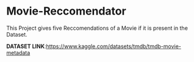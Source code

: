 # Movie-Reccomendator
This Project gives five Reccomendations of a Movie if it is present in the Dataset.

**DATASET LINK**:https://www.kaggle.com/datasets/tmdb/tmdb-movie-metadata
